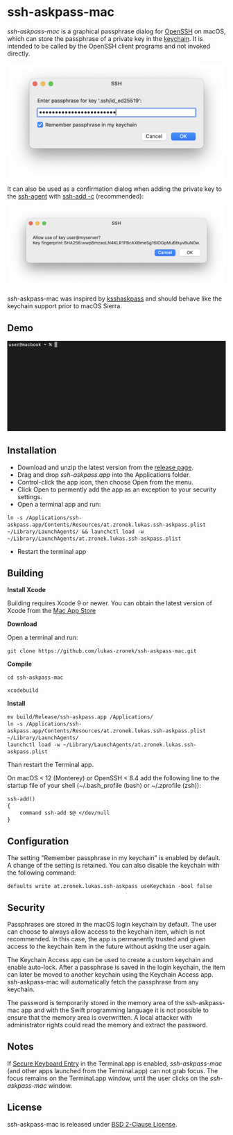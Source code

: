 # ssh-askpass-mac

_ssh-askpass-mac_ is a graphical passphrase dialog for [OpenSSH](https://www.openssh.com) on macOS, which can store the passphrase of a private key in the [keychain](https://support.apple.com/guide/mac-help/use-keychains-to-store-passwords-mchlf375f392/mac). It is intended to be called by the OpenSSH client programs and not invoked directly.

![screenshot](https://github.com/lukas-zronek/screenshots/blob/master/ssh-askpass-mac/passphrase-v3.png  "Screenshot of ssh-askpass-mac")

It can also be used as a confirmation dialog when adding the private key to the [ssh-agent](https://man.openbsd.org/ssh-agent.1) with [ssh-add -c](https://man.openbsd.org/ssh-add.1) (recommended):

![screenshot](https://github.com/lukas-zronek/screenshots/blob/master/ssh-askpass-mac/confirmation-v3.png  "Screenshot of ssh-askpass-mac")

ssh-askpass-mac was inspired by [ksshaskpass](https://github.com/KDE/ksshaskpass) and should behave like the keychain support prior to macOS Sierra.

## Demo

![](https://github.com/lukas-zronek/screenshots/blob/master/ssh-askpass-mac/passphrase-demo-v3.webp  "Demo of ssh-askpass-mac")

## Installation

- Download and unzip the latest version from the [release page](https://github.com/lukas-zronek/ssh-askpass-mac/releases).
- Drag and drop _ssh-askpass.app_ into the Applications folder.
- Control-click the app icon, then choose Open from the menu.
- Click Open to permently add the app as an exception to your security settings.
- Open a terminal app and run:
```
ln -s /Applications/ssh-askpass.app/Contents/Resources/at.zronek.lukas.ssh-askpass.plist ~/Library/LaunchAgents/ && launchctl load -w ~/Library/LaunchAgents/at.zronek.lukas.ssh-askpass.plist
```
- Restart the terminal app

## Building

**Install Xcode**

Building requires Xcode 9 or newer. You can obtain the latest version of Xcode from the [Mac App Store](https://itunes.apple.com/us/app/xcode/id497799835)

**Download**

Open a terminal and run:
```
git clone https://github.com/lukas-zronek/ssh-askpass-mac.git
```

**Compile**
```
cd ssh-askpass-mac
```

```
xcodebuild
```

**Install**

```
mv build/Release/ssh-askpass.app /Applications/
ln -s /Applications/ssh-askpass.app/Contents/Resources/at.zronek.lukas.ssh-askpass.plist ~/Library/LaunchAgents/
launchctl load -w ~/Library/LaunchAgents/at.zronek.lukas.ssh-askpass.plist
```

Than restart the Terminal app.

On macOS < 12 (Monterey) or OpenSSH < 8.4 add the following line to the startup file of your shell (~/.bash_profile (bash) or ~/.zprofile (zsh)):

```
ssh-add()
{
	command ssh-add $@ </dev/null
}
```

## Configuration

The setting "Remember passphrase in my keychain" is enabled by default. A change of the setting is retained.
You can also disable the keychain with the following command:

```
defaults write at.zronek.lukas.ssh-askpass useKeychain -bool false
```
## Security

Passphrases are stored in the macOS login keychain by default. The user can choose to always allow access to the keychain item, which is not recommended. In this case, the app is permanently trusted and given access to the keychain item in the future without asking the user again.

The Keychain Access app can be used to create a custom keychain and enable auto-lock. After a passphrase is saved in the login keychain, the item can later be moved to another keychain using the Keychain Access app. ssh-askpass-mac will automatically fetch the passphrase from any keychain.

The password is temporarily stored in the memory area of the ssh-askpass-mac app and with the Swift programming language it is not possible to ensure that the memory area is overwritten. A local attacker with administrator rights could read the memory and extract the password.

## Notes

If [Secure Keyboard Entry](https://support.apple.com/guide/terminal/use-secure-keyboard-entry-trml109/mac) in the Terminal.app is enabled, _ssh-askpass-mac_ (and other apps launched from the Terminal.app) can not grab focus. The focus remains on the Terminal.app window, until the user clicks on the _ssh-askpass-mac_ window.

## License

ssh-askpass-mac is released under [BSD 2-Clause License](https://github.com/lukas-zronek/ssh-askpass-mac/blob/master/LICENSE).
